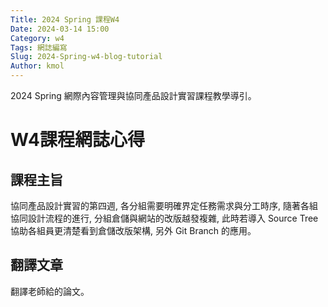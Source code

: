 ```yaml
---
Title: 2024 Spring 課程W4
Date: 2024-03-14 15:00
Category: w4
Tags: 網誌編寫
Slug: 2024-Spring-w4-blog-tutorial
Author: kmol
---
```


2024 Spring 網際內容管理與協同產品設計實習課程教學導引。

<!-- PELICAN_END_SUMMARY -->

# W4課程網誌心得

## 課程主旨

協同產品設計實習的第四週, 各分組需要明確界定任務需求與分工時序, 隨著各組協同設計流程的進行, 分組倉儲與網站的改版越發複雜, 此時若導入 Source Tree 協助各組員更清楚看到倉儲改版架構, 另外 Git Branch 的應用。

## 翻譯文章

翻譯老師給的論文。
